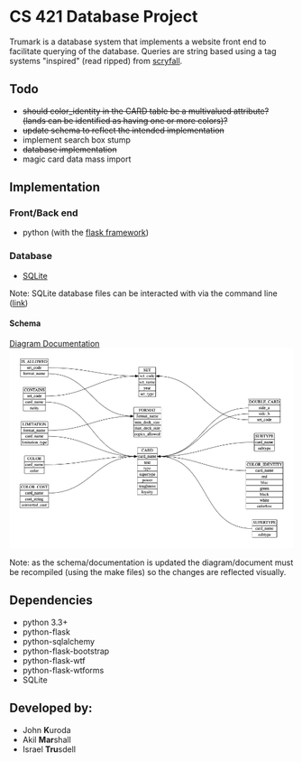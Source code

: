 # CS 421 Database Project
Trumark is a database system that implements a website front end to facilitate querying of the database. Queries are string based using a tag systems "inspired" (read ripped) from [scryfall](https://scryfall.com/docs/syntax).

## Todo
* <s>should color_identity in the CARD table be a multivalued attribute? (lands can be identified as having one or more colors)?</s>
* <s>update schema to reflect the intended implementation</s>
* implement search box stump
* <s>database implementation</s>
* magic card data mass import

## Implementation

### Front/Back end
- python (with the [flask framework](https://palletsprojects.com/p/flask/))

### Database
- [SQLite](https://sqlite.org/index.html)

Note: SQLite database files can be interacted with via the command line ([link](https://sqlite.org/cli.html))

#### Schema
[Diagram Documentation](documentation/documentation.pdf)
![ER diagram](schema/ER_diagram.png)

Note: as the schema/documentation is updated the diagram/document must be recompiled (using the make files) so the changes are reflected visually.

## Dependencies
- python 3.3+
- python-flask
- python-sqlalchemy
- python-flask-bootstrap
- python-flask-wtf
- python-flask-wtforms
- SQLite

## Developed by:
- John **K**uroda
- Akil **Mar**shall
- Israel **Tru**sdell
